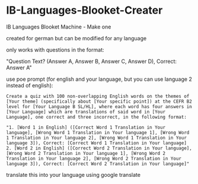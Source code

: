 # IB-Languages-Blooket-Creater
IB Languages Blooket Machine - Make one

created for german but can be modified for any language

only works with questions in the format:

"Question Text? (Answer A, Answer B, Answer C, Answer D), Correct: Answer A"

use poe prompt (for english and your language, but you can use language 2 instead of english):

```
Create a quiz with 100 non-overlapping English words on the themes of [Your theme] (specifically about [Your specific point]) at the CEFR B2 level for [Your Language B SL/HL], where each word has four answers in [Your Language] which are translations of said word in [Your Language], one correct and three incorrect, in the following format:

"1. [Word 1 in English] ([Correct Word 1 Translation in Your language], [Wrong Word 1 Translation in Your language 1], [Wrong Word 1 Translation in Your language 2], [Wrong Word 1 Translation in Your language 3]), Correct: [Correct Word 1 Translation in Your language]
2. [Word 2 in English] ([Correct Word 2 Translation in Your language], [Wrong Word 2 Translation in Your language 1], [Wrong Word 2 Translation in Your language 2], [Wrong Word 2 Translation in Your language 3]), Correct: [Correct Word 2 Translation in Your language]"
```

translate this into  your language using google translate
